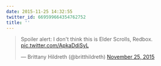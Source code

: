 ```yaml
---
date: 2015-11-25 14:32:55
twitter_id: 669599664354762752
title: ''
---
```


<blockquote class="twitter-tweet"><p lang="en" dir="ltr">Spoiler alert: I don&#39;t think this is Elder Scrolls, Redbox. <a href="https://t.co/ApkaDdiSyL">pic.twitter.com/ApkaDdiSyL</a></p>&mdash; Brittany Hildreth (@britthildreth) <a href="https://twitter.com/britthildreth/status/669538451415396352?ref_src=twsrc%5Etfw">November 25, 2015</a></blockquote>
<script async src="https://platform.twitter.com/widgets.js" charset="utf-8"></script>
